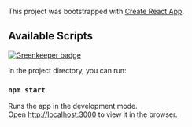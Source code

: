 This project was bootstrapped with [Create React App](https://github.com/facebook/create-react-app).

## Available Scripts

[![Greenkeeper badge](https://badges.greenkeeper.io/sepiropht/tennis-card.svg)](https://greenkeeper.io/)

In the project directory, you can run:

### `npm start`

Runs the app in the development mode.<br>
Open [http://localhost:3000](http://localhost:3000) to view it in the browser.




